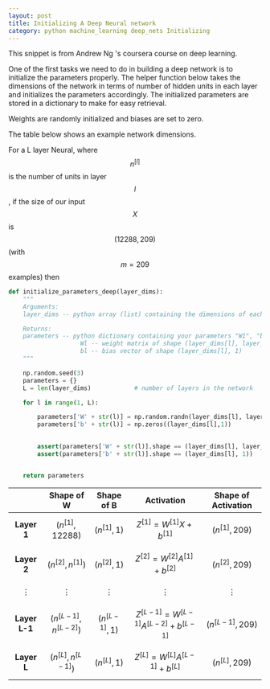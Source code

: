 ```yaml
---
layout: post
title: Initializing A Deep Neural network
category: python machine_learning deep_nets Initializing
---
```


This snippet is from Andrew Ng 's coursera course on deep learning.

One of the first tasks we need to do in building a deep network is to initialize the parameters properly. The helper function below takes the dimensions of the network in terms of number of hidden units in each layer and initializes the parameters accordingly. The initialized parameters are stored in a dictionary to make for easy retrieval.

Weights are randomly initialized and biases are set to zero.

The table below shows an example network dimensions.

For a L layer Neural, where $$n^{[l]}$$ is the number of units in layer $$l$$, if the size of our input $$X$$ is $$(12288, 209)$$ (with $$m=209$$ examples) then


 
```python
def initialize_parameters_deep(layer_dims):
    """
    Arguments:
    layer_dims -- python array (list) containing the dimensions of each layer in our network

    Returns:
    parameters -- python dictionary containing your parameters "W1", "b1", ..., "WL", "bL":
                    Wl -- weight matrix of shape (layer_dims[l], layer_dims[l-1])
                    bl -- bias vector of shape (layer_dims[l], 1)
    """

    np.random.seed(3)
    parameters = {}
    L = len(layer_dims)            # number of layers in the network

    for l in range(1, L):

        parameters['W' + str(l)] = np.random.randn(layer_dims[l], layer_dims[l-1])*0.01
        parameters['b' + str(l)] = np.zeros((layer_dims[l],1))
 

        assert(parameters['W' + str(l)].shape == (layer_dims[l], layer_dims[l-1]))
        assert(parameters['b' + str(l)].shape == (layer_dims[l], 1))


    return parameters
```

|           | **Shape of W** | **Shape of B** | **Activation** | **Shape of Activation**|
|:---------:|----------------|----------------|----------------|------------------------|
|**Layer 1** |$$(n^{[1]},12288)$$|$$(n^{[1]},1)$$|$$Z^{[1]} = W^{[1]}  X + b^{[1]} $$|$$(n^{[1]},209)$$|
|**Layer 2** |$$(n^{[2]}, n^{[1]})$$|$$(n^{[2]},1)$$|$$Z^{[2]} = W^{[2]} A^{[1]} + b^{[2]}$$|$$(n^{[2]}, 209)$$|
|$$\vdots$$|$$\vdots$$|$$\vdots$$|$$\vdots$$|$$\vdots$$|
|**Layer L-1**|$$(n^{[L-1]}, n^{[L-2]})$$|$$(n^{[L-1]}, 1)$$|$$Z^{[L-1]} =  W^{[L-1]} A^{[L-2]} + b^{[L-1]}$$|$$(n^{[L-1]}, 209)$$|
|**Layer L**|$$(n^{[L]}, n^{[L-1]})$$|$$(n^{[L]}, 1)$$|$$Z^{[L]} =  W^{[L]} A^{[L-1]} + b^{[L]}$$|$$(n^{[L]}, 209)$$|
       
